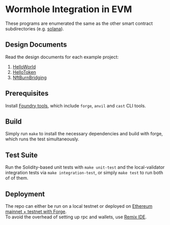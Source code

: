 # Wormhole Integration in EVM

These programs are enumerated the same as the other smart contract subdirectories (e.g. [solana](../solana)).

## Design Documents

Read the design documents for each example project:

1. [HelloWorld](../docs/01_hello_world.md)
2. [HelloToken](../docs/02_hello_token.md)
3. [NftBurnBridging](../docs/03_nft_burn_bridging.md)

## Prerequisites

Install [Foundry tools](https://book.getfoundry.sh/getting-started/installation), which include `forge`, `anvil` and `cast` CLI tools.

## Build

Simply run `make` to install the necessary dependencies and build with forge, which runs the test simultaneously.

## Test Suite

Run the Solidity-based unit tests with `make unit-test` and the local-validator integration tests via `make integration-test`, or simply `make test` to run both of of them.

## Deployment 

The repo can either be run on a local testnet or deployed on [Ethereum mainnet + testnet with Forge](https://book.getfoundry.sh/forge/deploying).  
To avoid the overhead of setting up rpc and wallets, use [Remix IDE](https://remix.ethereum.org/). 
